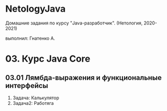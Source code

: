 # NetologyJava

Домашние задания по курсу "Java-разработчик". (Нетология, 2020-2021)

выполнил: Гнатенко А.

# 03. Курс Java Core
## 03.01 Лямбда-выражения и функциональные интерфейсы 
1. Задача: Калькулятор
2. Задача2: Работяга